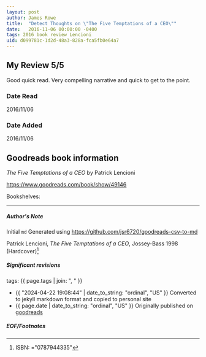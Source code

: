 ```yaml
---
layout: post
author: James Rowe
title:  "Detect Thoughts on \"The Five Temptations of a CEO\""
date:   2016-11-06 00:00:00 -0400
tags: 2016 book review Lencioni 
uid: d099781c-1d2d-48a3-828a-fca5fb0e64a7
---
```


<!-- highly dependent on how you personally use jekyll templates, and how you want this to show up -->
<!-- escape any jekyll keys with double brackets -->

## My Review 5/5

Good quick read. Very compelling narrative and quick to get to the point. 

### Date Read
2016/11/06

### Date Added
2016/11/06

## Goodreads book information

*The Five Temptations of a CEO* by Patrick Lencioni

https://www.goodreads.com/book/show/49146

Bookshelves: 

---

##### Author's Note

Initial `md` Generated using https://github.com/jsr6720/goodreads-csv-to-md

Patrick Lencioni, *The Five Temptations of a CEO*,  Jossey-Bass 1998 (Hardcover)[^1]

##### Significant revisions

tags: {{ page.tags | join: ", " }} <!-- todo move this somewhere -->

- {{ "2024-04-22 19:08:44" | date_to_string: "ordinal", "US" }} Converted to jekyll markdown format and copied to personal site
- {{ page.date | date_to_string: "ordinal", "US" }} Originally published on [goodreads](https://www.goodreads.com)

##### EOF/Footnotes

[^1]: ISBN: ="0787944335"
